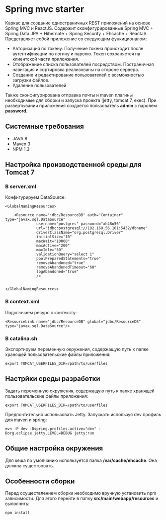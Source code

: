 # Spring mvc starter

Каркас для создание одностраничных REST приложений на основе Spring MVC и ReactJS. Содержит сконфигурированные Spring MVC + Spring Data JPA + Hibernate + Spring Security + Ehcache + ReactJS.
Представляет собой приложение со следующим функиционалом:

* Авторизация по токену. Получение токена происходит после аутентификации по логину и паролю. Токен сохраняется на клиентской части приложения.
* Отображение списка пользователей посредством. Постраничная навигация и сортировка реализованы на стороне сервера.
* Создание и редактирование пользователей с возможностью загрузки файлов.
* Удаление пользователей.

Также сконфигурирована отправка почты и maven плагины необходимые для сборки и запуска проекта (jetty, tomcat 7, exec). При развертывании приложения создается пользователь **admin** с паролем **password**.

## Системные требования

* JAVA 8
* Maven 3
* NPM 1.3

## Настройка производственной среды для Tomcat 7

### В server.xml

Конфигурируем DataSource:

```
<GlobalNamingResources>

    <Resource name="jdbc/ResourceDB" auth="Container" type="javax.sql.DataSource"
              username="postgres" password="xh48u56"
              url="jdbc:postgresql://192.168.56.101:5432/dbname"
              driverClassName="org.postgresql.Driver"
              initialSize="10" 
              maxWait="10000"
              maxActive="200" 
              maxIdle="50"
              validationQuery="select 1"
              poolPreparedStatements="true"
              removeAbandoned="true"
              removeAbandonedTimeout="60"
              logAbandoned="true"
              />


</GlobalNamingResources>
```

### В context.xml

Подключаем ресурс к контексту:

```
<ResourceLink name="jdbc/ResourceDB" global="jdbc/ResourceDB" type="javax.sql.DataSource"/>
```

### В catalina.sh

Экспортируем переменную окружения, содержащую путь к папке хранящей пользовательские файлы приложения:

```
export TOMCAT_USERFILES_DIR=/path/to/userfiles
```

## Настрйки среды разработки

Задать переменную окружения, содержащую путь к папке хранящей пользовательские файлы приложения:

```
export TOMCAT_USERFILES_DIR=/path/to/userfiles
```

Предпочтительно использовать Jetty. Запускать используя dev профиль для maven и spring:

```
mvn -P dev -Dspring.profiles.active="dev" -Dorg.eclipse.jetty.LEVEL=DEBUG jetty:run
```


## Общие настройка окружения

Для кеша по умолчанию используется папка **/var/cache/ehcache**. Она должна существовать.

## Особенности сборки

Перед осуществлением сборки необходимо вручную установить npm зависимости. Для этого перейти в папку **src/main/webapp/resources** и выполнить:

```
npm install
```
